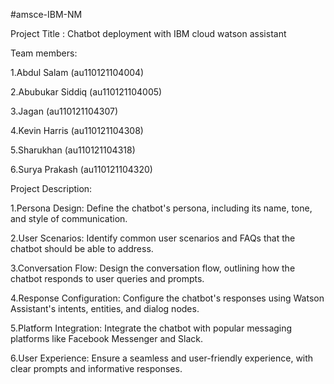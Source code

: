 #amsce-IBM-NM

Project Title : Chatbot deployment with IBM cloud watson assistant

Team members:

1.Abdul Salam (au110121104004)

2.Abubukar Siddiq (au110121104005)

3.Jagan (au110121104307)

4.Kevin Harris (au110121104308)

5.Sharukhan (au110121104318)

6.Surya Prakash (au110121104320)

Project Description:

1.Persona Design: Define the chatbot's persona, including its name, tone, and style of communication.

2.User Scenarios: Identify common user scenarios and FAQs that the chatbot should be able to address.

3.Conversation Flow: Design the conversation flow, outlining how the chatbot responds to user queries and prompts.

4.Response Configuration: Configure the chatbot's responses using Watson Assistant's intents, entities, and dialog nodes.

5.Platform Integration: Integrate the chatbot with popular messaging platforms like Facebook Messenger and Slack.

6.User Experience: Ensure a seamless and user-friendly experience, with clear prompts and informative responses.
